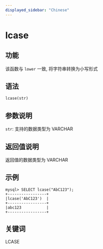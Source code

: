 ```yaml
---
displayed_sidebar: "Chinese"
---
```


# lcase

## 功能

该函数与 `lower` 一致, 将字符串转换为小写形式

## 语法

```Haskell
lcase(str)
```

## 参数说明

`str`: 支持的数据类型为 VARCHAR

## 返回值说明

返回值的数据类型为 VARCHAR

## 示例

```Plain Text
mysql> SELECT lcase("AbC123");
+-----------------+
|lcase('AbC123')  |
+-----------------+
|abc123           |
+-----------------+
```

## 关键词

LCASE
